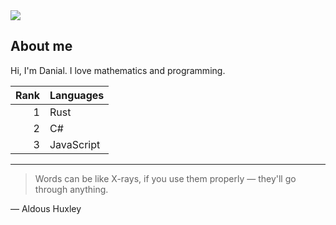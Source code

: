 <picture>
  <source media="(prefers-color-scheme: dark)" srcset="https://learnclasico.com/img/github-dark.webp">
  <source media="(prefers-color-scheme: light)" srcset="https://learnclasico.com/img/github-light.webp">
  <img alt=" ">
</picture>

## About me

Hi, I'm Danial. I love mathematics and programming.

| Rank | Languages |
|-----:|---------------|
|     1| Rust          |
|     2| C#            |
|     3| JavaScript    |


---
> Words can be like X-rays, if you use them properly — they'll go through anything.

— Aldous Huxley
